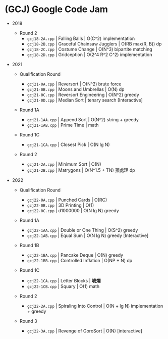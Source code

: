# (GCJ) Google Code Jam

-   2018
    -   Round 2
        -   `gcj18-2A.cpp` | Falling Balls | O(C^2) implementation
        -   `gcj18-2B.cpp` | Graceful Chainsaw Jugglers | O(RB max(R, B)) dp
        -   `gcj18-2C.cpp` | Costume Change | O(N^3) bipartite matching
        -   `gcj18-2D.cpp` | Gridception | O(2^4 R^2 C^2) implementation
-   2021
    -   Qualification Round
        -   `gcj21-0A.cpp` | Reversort | O(N^2) brute force
        -   `gcj21-0B.cpp` | Moons and Umbrellas | O(N) dp
        -   `gcj21-0C.cpp` | Reversort Engineering | O(N^2) greedy
        -   `gcj21-0D.cpp` | Median Sort | tenary search [Interactive]

    -   Round 1A
        -   `gcj21-1AA.cpp` | Append Sort | O(N^2) string + greedy
        -   `gcj21-1AB.cpp` | Prime Time | math

    -   Round 1C
        -   `gcj21-1CA.cpp` | Closest Pick | O(N lg N)

    -   Round 2
        -   `gcj21-2A.cpp` | Minimum Sort | O(N)
        -   `gcj21-2B.cpp` | Matrygons | O(N^1.5 + TN) 預處理 dp

-   2022
    -   Qualification Round
        -   `gcj22-0A.cpp` | Punched Cards | O(RC)
        -   `gcj22-0B.cpp` | 3D Printing | O(1)
        -   `gcj22-0C.cpp` | d1000000 | O(N lg N) greedy

    -   Round 1A
        -   `gcj22-1AA.cpp` | Double or One Thing | O(S^2) greedy
        -   `gcj22-1AB.cpp` | Equal Sum | O(N lg N) greedy [Interactive]

    -   Round 1B
        -   `gcj22-1BA.cpp` | Pancake Deque | O(N) greedy
        -   `gcj22-1BB.cpp` | Controlled Inflation | O(NP + N) dp
    -   Round 1C
        -   `gcj22-1CA.cpp` | Letter Blocks | **唬爛**
        -   `gcj22-1CB.cpp` | Squary | O(1) math
    -   Round 2
        -   `gcj22-2A.cpp` | Spiraling Into Control | O(N + lg N) implementation + greedy
    -   Round 3
        -   `gcj22-3A.cpp` | Revenge of GoroSort | O(N) [interactive]
